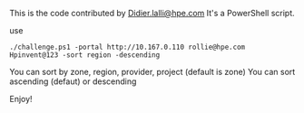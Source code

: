 This is the code contributed by Didier.lalli@hpe.com
It's a PowerShell script.

use
````
./challenge.ps1 -portal http://10.167.0.110 rollie@hpe.com Hpinvent@123 -sort region -descending
````  
You can sort by zone, region, provider, project (default is zone)
You can sort ascending (defaut) or descending

Enjoy!
